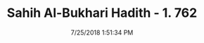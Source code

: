 ---
title        : "Sahih Al-Bukhari Hadith - 1. 762"
date         : 7/25/2018 1:51:34 PM
draft        : false
type         : "hadith"
layout       : "hadith"
BookCode     : "SHB"
VolumeNumber : "1"
HadithNumber : "762"
categories  :  ["Prayer Characteristics-Superiority of saying: 'Allahumma Rabbana Laka ..'"]
tags  :  ["Abu Huraira"]
---